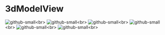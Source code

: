 # 3dModelView
![github-small](https://sun1-47.userapi.com/bwpo4qXOYS6GB20KezHEIvJvRCJ-E3zAKg9Feg/0EpbrD1eZwk.jpg"1")<br>
![github-small](https://sun1-23.userapi.com/uXsDEotI4_jgI2pYeFnTl0OjwrcB64RgeA47DA/uU2RxBSYkys.jpg"2")<br>
![github-small](https://sun1-30.userapi.com/VN0cqlofU7V65lhqXCJ93WyKMWNWS6kaKhTg3A/zAZVzguchkY.jpg"3")<br>
![github-small](https://sun1-92.userapi.com/Jm_S9oxC1C7UrKfaW2ld90TwcuIgq9mycTZw5w/suzWOox_Ro0.jpg"4")<br>
![github-small](https://sun1-97.userapi.com/w0PRcQE420NSeOREZMM3a8P5CrcMCJM_4WVqXg/nLUEKJHZEcU.jpg"5")<br>
![github-small](https://sun1-30.userapi.com/xqY8vWXOy5V9PO8SV3a9KIpo16Un3KwbteVGSw/C2OkutA_RV8.jpg"6")<br>
